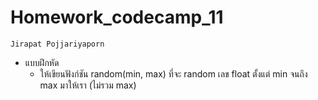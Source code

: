 # Homework_codecamp_11
    Jirapat Pojjariyaporn

- แบบฝึกหัด
    - ให้เขียนฟังก์ชัน random(min, max) ที่จะ random เลข float ตั้งแต่ min จนถึง max มาให้เรา (ไม่รวม max)
        